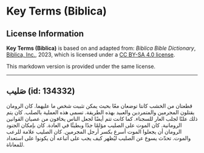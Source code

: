 # Key Terms (Biblica)

## License Information

**Key Terms (Biblica)** is based on and adapted from: _Biblica Bible Dictionary_, [Biblica, Inc.](https://www.biblica.com/), 2023, which is licensed under a [CC BY-SA 4.0 license](https://creativecommons.org/licenses/by-sa/4.0/legalcode.en).

This markdown version is provided under the same license.



--------------------------------

## صَليب (id: 134332)

قطعتان من الخشب كانتا توضعان معًا بحيث يمكن تثبيت شخص ما عليهما. كان الرومان يقتلون المجرمين والمتمردين والعبيد بهذه الطريقة. تسمى هذه العملية بالصلب. كان يتم ذلك علنًا لجلب العار للسجناء. كما كانت تتم أيضًا لجعل الناس يخافون من عصيان القوانين الرومانية. كان الموت على الصليب مؤلمًا جدًا وبطيئًا في العادة. كان بإمكان الجنود الرومان أن يجعلوا الموت أسرع بكسر أرجل المجرمين. كان الصليب علامة للرعب والموت. تحدّث يسوع عن الصليب ليُظهر كيف يجب على أتباعه أن يكونوا على استعداد للمعاناة.


